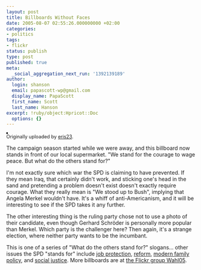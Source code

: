 ```yaml
---
layout: post
title: Billboards Without Faces
date: 2005-08-07 02:55:26.000000000 +02:00
categories:
- politics
tags:
- flickr
status: publish
type: post
published: true
meta:
  _social_aggregation_next_run: '1392139189'
author:
  login: shanson
  email: papascott-wp@gmail.com
  display_name: PapaScott
  first_name: Scott
  last_name: Hanson
excerpt: !ruby/object:Hpricot::Doc
  options: {}
---
```

<p><a href="http://www.flickr.com/photos/eris23/30363984/" title="photo sharing"><img src="http://photos21.flickr.com/30363984_b022a27702_m.jpg" alt="" style="border: solid 2px #000000;" /></a><br />
<span style="font-size: 0.9em; margin-top: 0px;">Originally uploaded by <a href="http://www.flickr.com/people/eris23/">eris23</a>.</span></p>
<p>The campaign season started while we were away, and this billboard now stands in front of our local supermarket. "We stand for the courage to wage peace. But what do the others stand for?"</p>
<p>I'm not exactly sure which war the SPD is claiming to have prevented. If they mean Iraq, that certainly didn't work, and sticking one's head in the sand and pretending a problem doesn't exist doesn't exactly require courage. What they really mean is "We stood up to Bush", implying that Angela Merkel wouldn't have. It's a whiff of anti-Americanism, and it will be interesting to see if the SPD takes it any further. </p>
<p>The other interesting thing is the ruling party chose not to use a photo of their candidate, even though Gerhard Schröder is personally more popular than Merkel. Which party is the challenger here? Then again, it's a strange election, where neither party wants to be the incumbant.</p>
<p>This is one of a series of "What do the others stand for?" slogans... other issues the SPD "stands for" include <a href="http://www.flickr.com/photos/sebastian-wendler/31724237/in/pool-wahl05/">job protection</a>, <a href="http://www.flickr.com/photos/ix/31256013/in/pool-wahl05/">reform</a>,  <a href="http://www.flickr.com/photos/sebastian-wendler/31131636/in/pool-wahl05/">modern family policy</a>, and <a href="http://www.flickr.com/photos/sebastian-wendler/31130961/in/pool-wahl05/">social justice</a>. More billboards are at <a href="http://www.flickr.com/groups/wahl05/">the Flickr group Wahl05</a>. </p>
